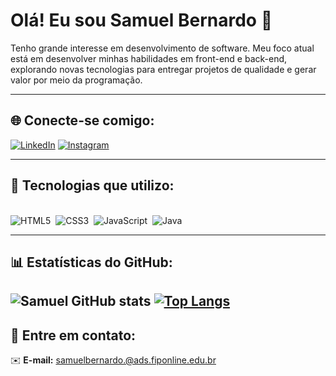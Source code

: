 # Olá! Eu sou Samuel Bernardo 👋

Tenho grande interesse em desenvolvimento de software. Meu foco atual está em desenvolver minhas habilidades em front-end e back-end, explorando novas tecnologias para entregar projetos de qualidade e gerar valor por meio da programação.

---

## 🌐 **Conecte-se comigo:**

[![LinkedIn](https://img.shields.io/badge/LinkedIn-0077B5?style=for-the-badge&logo=linkedin&logoColor=white)](https://www.linkedin.com/in/samuel-bernardo-517612324/)
[![Instagram](https://img.shields.io/badge/Instagram-E4405F?style=for-the-badge&logo=instagram&logoColor=white)](https://www.instagram.com/samuelbernardo0/)

---

## 🚀 **Tecnologias que utilizo:**

<div style="display: inline_block"><br>
    <img alt="HTML5" src="https://img.shields.io/badge/HTML5-E34F26?style=for-the-badge&logo=html5&logoColor=white">&nbsp;
    <img alt="CSS3" src="https://img.shields.io/badge/CSS3-1572B6?style=for-the-badge&logo=css3&logoColor=white">&nbsp;
    <img alt="JavaScript" src="https://img.shields.io/badge/JavaScript-323330?style=for-the-badge&logo=javascript&logoColor=F7DF1E">&nbsp;
    <img alt="Java" src="https://img.shields.io/badge/Java-ED8B00?style=for-the-badge&logo=openjdk&logoColor=white">
</div>

---

## 📊 **Estatísticas do GitHub:**

![Samuel GitHub stats](https://github-readme-stats.vercel.app/api?username=samuelvbernardo&show_icons=true&theme=dracula&cache_seconds=1800)
[![Top Langs](https://github-readme-stats.vercel.app/api/top-langs/?username=samuelvbernardo&layout=compact&theme=dracula)](https://github.com/anuraghazra/github-readme-stats)
---

## 💬 **Entre em contato:**

✉️ **E-mail:** samuelbernardo.@ads.fiponline.edu.br

